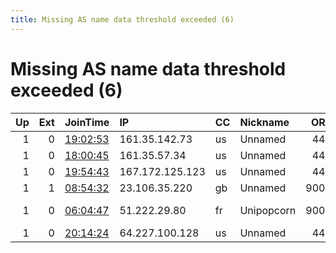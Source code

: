 ```yaml
---
title: Missing AS name data threshold exceeded (6)
---
```


# Missing AS name data threshold exceeded (6)

|   Up |   Ext | JoinTime                                                                                            | IP              | CC   | Nickname   |   ORp |   Dirp | Version   | Contact                      | OS    |   eFamMembers |
|-----:|------:|:----------------------------------------------------------------------------------------------------|:----------------|:-----|:-----------|------:|-------:|:----------|:-----------------------------|:------|--------------:|
|    1 |     0 | [19:02:53](https://metrics.torproject.org/rs.html#details/1E30069E4E55AF9AC4F288CD17B10BE72552B939) | 161.35.142.73   | us   | Unnamed    |   443 |      0 | 0.4.2.6   | None                         | Linux |             1 |
|    1 |     0 | [18:00:45](https://metrics.torproject.org/rs.html#details/9849137C5596CE64F09D7710ACE8175F59DEA914) | 161.35.57.34    | us   | Unnamed    |   443 |      0 | 0.4.2.6   | None                         | Linux |             1 |
|    1 |     0 | [19:54:43](https://metrics.torproject.org/rs.html#details/E1D17BDC053225FB0AF1FD07A3DBDACD7412D6CD) | 167.172.125.123 | us   | Unnamed    |   443 |      0 | 0.4.2.6   | None                         | Linux |             1 |
|    1 |     1 | [08:54:32](https://metrics.torproject.org/rs.html#details/0C8DC0D6129E40BBD804F9EA8D0B38352E9CDF1A) | 23.106.35.220   | gb   | Unnamed    |  9001 |   9030 | 0.4.2.7   | None                         | Linux |             1 |
|    1 |     0 | [06:04:47](https://metrics.torproject.org/rs.html#details/231C6F4B22A0BA18D71B882AEF85994311A3722B) | 51.222.29.80    | fr   | Unipopcorn |  9002 |   9030 | 0.4.2.7   | Uni Corn &lt;unishizzle/at/g | Linux |             1 |
|    1 |     0 | [20:14:24](https://metrics.torproject.org/rs.html#details/E2C3E5825E5BBDAFD5A8EF516B3CC600D5ACE12B) | 64.227.100.128  | us   | Unnamed    |   443 |      0 | 0.4.2.6   | None                         | Linux |             1 |
